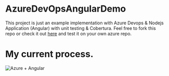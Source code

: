 # AzureDevOpsAngularDemo

This project is just an example implementation with Azure Devops & Nodejs Application (Angular) with unit testing & Cobertura.
Feel free to fork this repo or check it out [here](https://dev.azure.com/dbma-dev/AzureDevOpsAngular) and test it on your own azure repo.

# My current process.
![Azure + Angular](http://dmartinez.dbma-dev.com/img/azure-angular.png)
